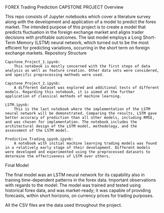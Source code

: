 FOREX Trading Prediction CAPSTONE PROJECT
Overview

This repo consists of Jupyter notebooks which cover a literature survey along with the development and application of a model to predict the forex market. The intended purpose of this project is to create a model that predicts fluctuation in the foreign exchange market and aligns trader decisions with profitable outcomes. The last model employs a Long Short-Term Memory (LSTM) neural network, which turned out to be the most efficient for predicting variations, occurring in the short term on foreign exchange markets.
Repository Structure

    Capstone_Project_1.ipynb:
        This notebook is mostly concerned with the first steps of data analysis as well as feature creation. Other data sets were considered, and specific preprocessing methods were used.

    Capstone_Project_2.ipynb:
        A different dataset was explored and additional tests of different models. Regarding this notebook, it is aimed at the further application of classical methods of machine learning.

    LSTM.ipynb:
        This is the last notebook where the implementation of the LSTM neural network will be demonstrated. Comparing the results, LSTM gave better accuracy of prediction than all other models, including RMSE, and was chosen for implementation. The notebook includes the architectural design of the LSTM model, methodology, and the assessment of the LSTM model.

    Predictive_Trading_ipynb.ipynb:
        A notebook with initial machine learning trading models was found in a relatively early stage of their development. Different models were developed and experimented using the preprocessed datasets to determine the effectiveness of LSTM over others.

Final Model

The final model was an LSTM neural network for its capability also in training time-dependent patterns in the forex data. Important observations with regards to the model: The model was trained and tested using historical forex data, and was market-ready; it was capable of providing forecasts, within short horizons, on currency prices for trading purposes.


All the CSV files are the data used throughout the project.


